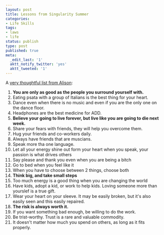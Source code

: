 ```yaml
---
layout: post
title: Lessons from Singularity Summer
categories:
- Life Skills
tags:
- laws
- life
status: publish
type: post
published: true
meta:
  _edit_last: '1'
  aktt_notify_twitter: 'yes'
  aktt_tweeted: '1'
---
```

A <a href="http://networkedblogs.com/7yQ9u">very thoughtful list from Alison</a>:
<ol>
	<li><strong>You are only as good as the people you surround yourself with.</strong></li>
	<li>Eating psata with a group of Italians is the best thing for your heart.</li>
	<li>Dance even when there is no music and even if you are the only one on the dance floor.</li>
	<li>Headphones are the best medicine for ADD.</li>
	<li><strong>Believe your going to live forever, but live like you are going to die next week.</strong></li>
	<li>Share your fears with friends, they will help you overcome them.</li>
	<li>Hug your friends and co-workers daily.</li>
	<li>Always have friends that are muscians.</li>
	<li>Speak more tha  one language.</li>
	<li>Let all your energy shine out form your heart when you speak, your passion is what drives others</li>
	<li>Say please and thank you even when you are being a bitch</li>
	<li>Go to bed when you feel like it</li>
	<li>When you have to choose between 2 things, choose both</li>
	<li><strong>Think big, and take small steps</strong></li>
	<li>Too much energy is a good thing when you are changing the world</li>
	<li>Have kids, adopt a kid, or work to help kids. Loving someone more than yourslef is a true gift.</li>
	<li>Wear your heart on your sleeve. It may be easily broken, but it's also easily seen and this easily repaired.</li>
	<li><strong>The risk is always worth it.</strong></li>
	<li>If you want something bad enough, be willing to do the work.</li>
	<li>Be trist-worthy. Trust is a rare and valuable commodity.</li>
	<li>It doesn't matter how much you spend on others, as long as it fits properly.</li>
</ol>

